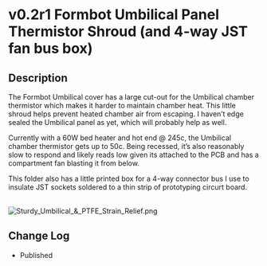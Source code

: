 # v0.2r1 Formbot Umbilical Panel Thermistor Shroud (and 4-way JST fan bus box)

## Description

The Formbot Umbilical cover has a large cut-out for the Umbilical chamber thermistor which makes it harder to maintain chamber heat. 
This little shroud helps prevent heated chamber air from escaping.  I haven’t edge sealed the Umbilical panel as yet, which will probably help as well.

Currently with a 60W bed heater and hot end @ 245c, the Umbilical chamber thermistor gets up to 50c. 
Being recessed, it’s also reasonably slow to respond and likely reads low given its attached to the PCB and has a compartment fan blasting it from below.

This folder also has a little printed box for a 4-way connector bus I use to insulate JST sockets soldered to a thin strip of prototyping circurt board. 
<br><br> 


![Sturdy_Umbilical_&_PTFE_Strain_Relief.png](images/Sturdy_Umbilical_&_PTFE_Strain_Relief.png)


## Change Log

* Published
